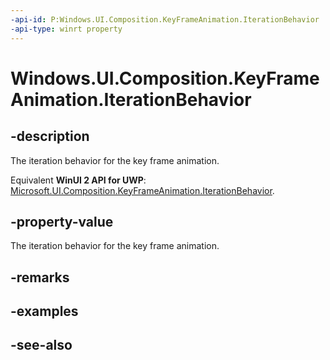 ```yaml
---
-api-id: P:Windows.UI.Composition.KeyFrameAnimation.IterationBehavior
-api-type: winrt property
---
```


<!-- Property syntax
public Windows.UI.Composition.AnimationIterationBehavior IterationBehavior { get;  set; }
-->

# Windows.UI.Composition.KeyFrameAnimation.IterationBehavior

## -description
The iteration behavior for the key frame animation.

Equivalent **WinUI 2 API for UWP**: [Microsoft.UI.Composition.KeyFrameAnimation.IterationBehavior](/windows/winui/api/microsoft.ui.composition.keyframeanimation.iterationbehavior).

## -property-value
The iteration behavior for the key frame animation.

## -remarks

## -examples

## -see-also
